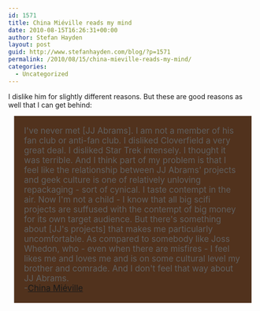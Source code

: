 ```yaml
---
id: 1571
title: China Miéville reads my mind
date: 2010-08-15T16:26:31+00:00
author: Stefan Hayden
layout: post
guid: http://www.stefanhayden.com/blog/?p=1571
permalink: /2010/08/15/china-mieville-reads-my-mind/
categories:
  - Uncategorized
---
```

I dislike him for slightly different reasons. But these are good reasons as well that I can get behind:

<blockquote style="font-size:17px; background:#51321D; padding:20px; margin:0px 10px 10px 10px;">I've never met [JJ Abrams]. I am not a member of his fan club or anti-fan club. I disliked Cloverfield a very great deal. I disliked Star Trek intensely. I thought it was terrible. And I think part of my problem is that I feel like the relationship between JJ Abrams' projects and geek culture is one of relatively unloving repackaging - sort of cynical. I taste contempt in the air. Now I'm not a child - I know that all big scifi projects are suffused with the contempt of big money for its own target audience. But there's something about [JJ's projects] that makes me particularly uncomfortable. As compared to somebody like Joss Whedon, who - even when there are misfires - I feel likes me and loves me and is on some cultural level my brother and comrade. And I don't feel that way about JJ Abrams. <br />-<a href="http://io9.com/5605836/china-mieville-explains-theology-magic-and-why-jj-abrams-hates-you">China Miéville</a></blockquote>


